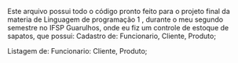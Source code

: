 Este arquivo possui todo o código pronto feito para o projeto final da materia de Linguagem de programação 1 , durante o meu segundo semestre no IFSP Guarulhos, onde eu fiz um controle de estoque de sapatos, que possui:
  Cadastro de:
    Funcionario,
    Cliente,
    Produto;
    
  Listagem de:
    Funcionario:
    Cliente,
    Produto;
